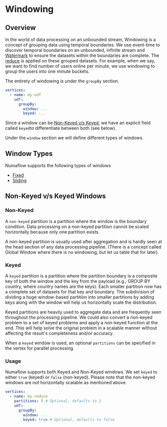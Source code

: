 # Windowing

## Overview

In the world of data processing on an unbounded stream, Windowing is a concept
of grouping data using temporal boundaries. We use event-time to discover
temporal boundaries on an unbounded, infinite stream and [Watermark](../../../../core-concepts/watermarks.md) to ensure
the datasets within the boundaries are complete. The [reduce](../reduce.md) is
applied on these grouped datasets.
For example, when we say, we want to find number of users online per minute, we use
windowing to group the users into one minute buckets.

The entirety of windowing is under the `groupBy` section.

```yaml
vertices:
  - name: my-udf
    udf:
      groupBy:
        window: ...
        keyed: ...
```

Since a window can be [Non-Keyed v/s Keyed](#non-keyed-vs-keyed-windows),
we have an explicit field called `keyed`to differentiate between both (see below).

Under the `window` section we will define different types of windows.

## Window Types

Numaflow supports the following types of windows

- [Fixed](fixed.md)
- [Sliding](sliding.md)

## Non-Keyed v/s Keyed Windows

### Non-Keyed

A `non-keyed` partition is a partition where the window is the boundary condition.
Data processing on a non-keyed partition cannot be scaled horizontally because
only one partition exists.

A non-keyed partition is usually used after aggregation and is hardly seen at
the head section of any data processing pipeline.
(There is a concept called Global Window where there is no windowing, but
let us table that for later).

### Keyed

A `keyed` partition is a partition where the partition boundary is a composite
key of both the window and the key from the payload (e.g., GROUP BY country,
where country names are the keys). Each smaller partition now has a complete
set of datasets for that key and boundary. The subdivision of dividing a huge
window-based partition into smaller partitions by adding keys along with the
window will help us horizontally scale the distribution.

Keyed partitions are heavily used to aggregate data and are frequently seen
throughout the processing pipeline. We could also convert a non-keyed problem
to a set of keyed problems and apply a non-keyed function at the end. This will
help solve the original problem in a scalable manner without affecting the
result's completeness and/or accuracy.

When a `keyed` window is used, an optional `partitions` can be specified in the
vertex for parallel processing.

### Usage

Numaflow supports both Keyed and Non-Keyed windows. We set `keyed` to either
`true` (keyed) or `false` (non-keyed). Please note that the non-keyed windows
are not horizontally scalable as mentioned above.

```yaml
vertices:
  - name: my-reduce
    partitions: 5 # Optional, defaults to 1
    udf:
      groupBy:
        window: ...
        keyed: true # Optional, defaults to false
```
